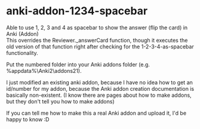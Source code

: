 # anki-addon-1234-spacebar
Able to use 1, 2, 3 and 4 as spacebar to show the answer (flip the card) in Anki (Addon) <br>
This overrides the Reviewer._answerCard function, though it executes the old version of that function right after checking for the 1-2-3-4-as-spacebar functionality.

Put the numbered folder into your Anki addons folder (e.g. %appdata%\Anki2\addons21).

I just modified an existing anki addon, because I have no idea how to get an id/number for my addon,
because the Anki addon creation documentation is basically non-existent. (I know there are pages about how to make addons, but they don't tell you how to make addons)

If you can tell me how to make this a real Anki addon and upload it, I'd be happy to know :D
